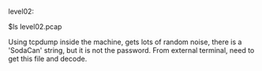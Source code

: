 level02:

$ls
level02.pcap

Using tcpdump inside the machine, gets lots of random noise, there is a 'SodaCan' string, but it is not the password.
From external terminal, need to get this file and decode.
